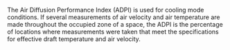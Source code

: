 The Air Diffusion Performance Index (ADPI) is used for cooling mode conditions. If several measurements of air velocity and air temperature are made throughout the occupied zone of a space, the ADPI is the percentage of locations where measurements were taken that meet the specifications for effective draft temperature and air velocity.
